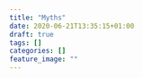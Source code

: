 ```yaml
---
title: "Myths"
date: 2020-06-21T13:35:15+01:00
draft: true
tags: []
categories: []
feature_image: ""
---
```


